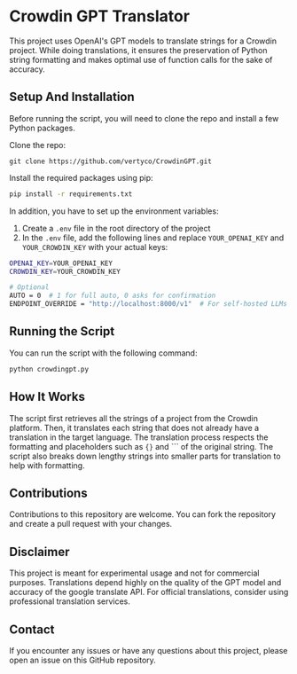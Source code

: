 # Crowdin GPT Translator

This project uses OpenAI's GPT models to translate strings for a Crowdin project. While doing translations, it ensures the preservation of Python string formatting and makes optimal use of function calls for the sake of accuracy.

## Setup And Installation

Before running the script, you will need to clone the repo and install a few Python packages.

Clone the repo:

```
git clone https://github.com/vertyco/CrowdinGPT.git
```

Install the required packages using pip:

```sh
pip install -r requirements.txt
```

In addition, you have to set up the environment variables:

1. Create a `.env` file in the root directory of the project
2. In the `.env` file, add the following lines and replace `YOUR_OPENAI_KEY` and `YOUR_CROWDIN_KEY` with your actual keys:

```sh
OPENAI_KEY=YOUR_OPENAI_KEY
CROWDIN_KEY=YOUR_CROWDIN_KEY

# Optional
AUTO = 0  # 1 for full auto, 0 asks for confirmation
ENDPOINT_OVERRIDE = "http://localhost:8000/v1"  # For self-hosted LLMs
```

## Running the Script

You can run the script with the following command:

```sh
python crowdingpt.py
```

## How It Works

The script first retrieves all the strings of a project from the Crowdin platform. Then, it translates each string that does not already have a translation in the target language. The translation process respects the formatting and placeholders such as `{}` and ``` of the original string. The script also breaks down lengthy strings into smaller parts for translation to help with formatting.

## Contributions

Contributions to this repository are welcome. You can fork the repository and create a pull request with your changes.

## Disclaimer

This project is meant for experimental usage and not for commercial purposes. Translations depend highly on the quality of the GPT model and accuracy of the google translate API. For official translations, consider using professional translation services.

## Contact

If you encounter any issues or have any questions about this project, please open an issue on this GitHub repository.
